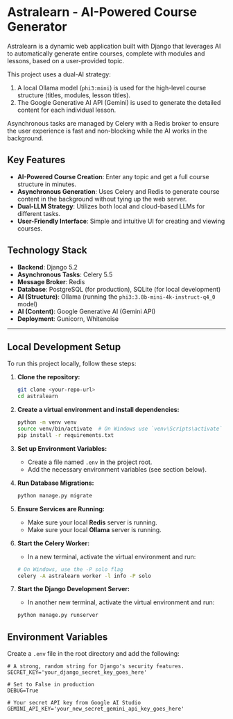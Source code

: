 # Astralearn - AI-Powered Course Generator

Astralearn is a dynamic web application built with Django that leverages AI to automatically generate entire courses, complete with modules and lessons, based on a user-provided topic.

This project uses a dual-AI strategy:
1.  A local Ollama model (`phi3:mini`) is used for the high-level course structure (titles, modules, lesson titles).
2.  The Google Generative AI API (Gemini) is used to generate the detailed content for each individual lesson.

Asynchronous tasks are managed by Celery with a Redis broker to ensure the user experience is fast and non-blocking while the AI works in the background.

## Key Features

- **AI-Powered Course Creation**: Enter any topic and get a full course structure in minutes.
- **Asynchronous Generation**: Uses Celery and Redis to generate course content in the background without tying up the web server.
- **Dual-LLM Strategy**: Utilizes both local and cloud-based LLMs for different tasks.
- **User-Friendly Interface**: Simple and intuitive UI for creating and viewing courses.

## Technology Stack

- **Backend**: Django 5.2
- **Asynchronous Tasks**: Celery 5.5
- **Message Broker**: Redis
- **Database**: PostgreSQL (for production), SQLite (for local development)
- **AI (Structure)**: Ollama (running the `phi3:3.8b-mini-4k-instruct-q4_0` model)
- **AI (Content)**: Google Generative AI (Gemini API)
- **Deployment**: Gunicorn, Whitenoise

---

## Local Development Setup

To run this project locally, follow these steps:

1.  **Clone the repository:**
    ```bash
    git clone <your-repo-url>
    cd astralearn
    ```

2.  **Create a virtual environment and install dependencies:**
    ```bash
    python -m venv venv
    source venv/bin/activate  # On Windows use `venv\Scripts\activate`
    pip install -r requirements.txt
    ```

3.  **Set up Environment Variables:**
    - Create a file named `.env` in the project root.
    - Add the necessary environment variables (see section below).

4.  **Run Database Migrations:**
    ```bash
    python manage.py migrate
    ```

5.  **Ensure Services are Running:**
    - Make sure your local **Redis** server is running.
    - Make sure your local **Ollama** server is running.

6.  **Start the Celery Worker:**
    - In a new terminal, activate the virtual environment and run:
    ```bash
    # On Windows, use the -P solo flag
    celery -A astralearn worker -l info -P solo 
    ```

7.  **Start the Django Development Server:**
    - In another new terminal, activate the virtual environment and run:
    ```bash
    python manage.py runserver
    ```

## Environment Variables

Create a `.env` file in the root directory and add the following:

```
# A strong, random string for Django's security features.
SECRET_KEY='your_django_secret_key_goes_here'

# Set to False in production
DEBUG=True

# Your secret API key from Google AI Studio
GEMINI_API_KEY='your_new_secret_gemini_api_key_goes_here'
```
